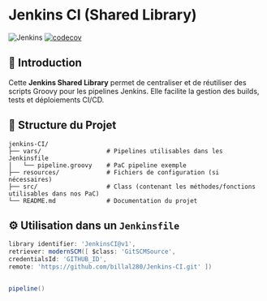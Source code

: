 # Jenkins CI (Shared Library)

![Jenkins](https://img.shields.io/jenkins/build?jobUrl=https://jenkins.example.com/job/Jenkins-CI)
[![codecov](https://codecov.io/gh/billal280/Jenkins-CI/branch/main/graph/badge.svg)](https://codecov.io/gh/billal280/Jenkins-CI)

## 📌 Introduction
Cette **Jenkins Shared Library** permet de centraliser et de réutiliser des scripts Groovy pour les pipelines Jenkins. Elle facilite la gestion des builds, tests et déploiements CI/CD.

## 📂 Structure du Projet
```code
jenkins-CI/
├── vars/                  # Pipelines utilisables dans les Jenkinsfile
│   └── pipeline.groovy    # PaC pipeline exemple
├── resources/             # Fichiers de configuration (si nécessaires)
├── src/                   # Class (contenant les méthodes/fonctions utilisables dans nos PaC)
└── README.md              # Documentation du projet
```

## ⚙️ Utilisation dans un `Jenkinsfile`
```groovy
library identifier: 'JenkinsCI@v1',
retriever: modernSCM([ $class: 'GitSCMSource',
credentialsId: 'GITHUB_ID',
remote: 'https://github.com/billal280/Jenkins-CI.git' ]) 


pipeline()

